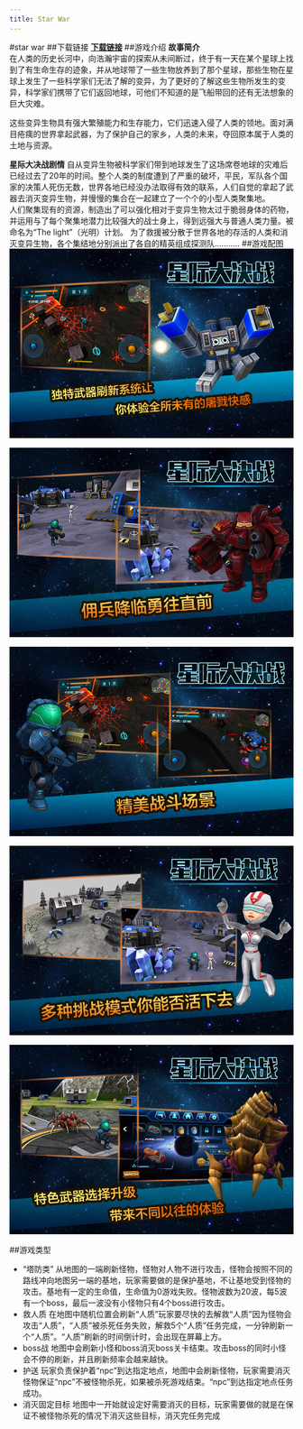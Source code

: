 ```yaml
---
title: Star War
---
```

<meta http-equiv="Content-Type" content="text/html; charset=utf-8" />
<link rel="stylesheet" href="http://yandex.st/highlightjs/7.1/styles/default.min.css">
<script src="http://yandex.st/highlightjs/7.1/highlight.min.js"></script>
<script>hljs.initHighlightingOnLoad();</script>
<link rel="stylesheet" href="/css/pygments.css">


#star war
##下载链接
**<a href="http://115.29.196.122:8090/starwar/rest/downloadApk">下载链接</a>**
##游戏介绍
**故事简介**	
在人类的历史长河中，向浩瀚宇宙的探索从未间断过，终于有一天在某个星球上找到了有生命生存的迹象，并从地球带了一些生物放养到了那个星球，那些生物在星球上发生了一些科学家们无法了解的变异，为了更好的了解这些生物所发生的变异，科学家们携带了它们返回地球，可他们不知道的是飞船带回的还有无法想象的巨大灾难。	

这些变异生物具有强大繁殖能力和生存能力，它们迅速入侵了人类的领地。面对满目疮痍的世界拿起武器，为了保护自己的家乡，人类的未来，夺回原本属于人类的土地与资源。	

**星际大决战剧情**	
自从变异生物被科学家们带到地球发生了这场席卷地球的灾难后已经过去了20年的时间。整个人类的制度遭到了严重的破坏，平民，军队各个国家的决策人死伤无数，世界各地已经没办法取得有效的联系，人们自觉的拿起了武器去消灭变异生物，并慢慢的集合在一起建立了一个个的小型人类聚集地。	
人们聚集现有的资源，制造出了可以强化相对于变异生物太过于脆弱身体的药物，并运用与了每个聚集地潜力比较强大的战士身上，得到远强大与普通人类力量。被命名为“The light”（光明）计划。
为了救援被分散于世界各地的存活的人类和消灭变异生物，各个集结地分别派出了各自的精英组成探测队………..
##游戏配图
![1](/images/starwar/960.640-1.jpg)	


![1](/images/starwar/960.640-2.jpg)	


![1](/images/starwar/960.640-3.jpg)


![1](/images/starwar/960.640-4.jpg)


![1](/images/starwar/960.640-5.jpg)

##游戏类型
- “塔防类”
从地图的一端刷新怪物，怪物对人物不进行攻击，怪物会按照不同的路线冲向地图另一端的基地，玩家需要做的是保护基地，不让基地受到怪物的攻击。基地有一定的生命值，生命值为0游戏失败。怪物波数为20波，每5波有一个boss，最后一波没有小怪物只有4个boss进行攻击。
- 救人质
在地图中随机位置会刷新“人质”玩家要尽快的去解救“人质”因为怪物会攻击“人质”，“人质”被杀死任务失败，解救5个“人质”任务完成，一分钟刷新一个“人质”。“人质”刷新的时间倒计时，会出现在屏幕上方。
- boss战
地图中会刷新小怪和boss消灭boss关卡结束。攻击boss的同时小怪会不停的刷新，并且刷新频率会越来越快。
- 护送
玩家负责保护着“npc”到达指定地点，地图中会刷新怪物，玩家需要消灭怪物保证“npc”不被怪物杀死，如果被杀死游戏结束。“npc”到达指定地点任务成功。
- 消灭固定目标
地图中一开始就设定好需要消灭的目标，玩家需要做的就是在保证不被怪物杀死的情况下消灭这些目标，消灭完任务完成

